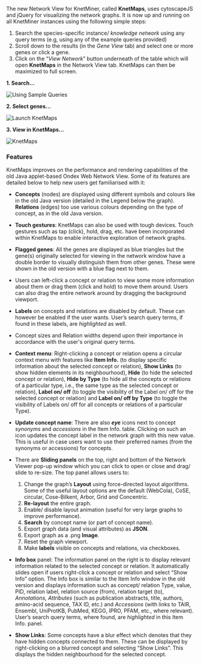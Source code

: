 The new Network View for KnetMiner, called **KnetMaps**, uses cytoscapeJS and jQuery for visualizing the network graphs. It is now up and running on all KnetMiner instances using the following simple steps:

1. Search the species-specific instance/ _knowledge network_ using any query terms (e.g, using any of the example queries provided)
2. Scroll down to the results (in the _Gene View_ tab) and select one or more genes or click a gene.
3. Click on the “_View Network_” button underneath of the table which will open **KnetMaps** in the Network View tab. KnetMaps can then be maximized to full screen.

**1. Search...**

![Using Sample Queries](https://ondex.rothamsted.ac.uk/QTLNetMiner/New_Network_1.png)

**2. Select genes...**

![Launch KnetMaps](https://ondex.rothamsted.ac.uk/QTLNetMiner/launch_KNETviewer_example.png)

**3. View in KnetMaps...**

![KnetMaps](https://ondex.rothamsted.ac.uk/QTLNetMiner/KnetMaps_demo.png)

### Features
KnetMaps improves on the performance and rendering capabilities of the old Java applet-based Ondex Web Network View. Some of its features are detailed below to help new users get familiarised with it:

* **Concepts** (nodes) are displayed using different symbols and colours like in the old Java version (detailed in the Legend below the graph). **Relations** (edges) too use various colours depending on the type of concept, as in the old Java version.

* **Touch gestures**: KnetMaps can also be used with tough devices. Touch gestures such as tap (click), hold, drag, etc. have been incorporated within KnetMaps to enable interactive exploration of network graphs.

* **Flagged genes**: All the genes are displayed as blue triangles but the gene(s) originally selected for viewing in the network window have a double border to visually distinguish them from other genes. These were shown in the old version with a blue flag next to them. 

* Users can left-click a concept or relation to view some more information about them or drag them (click and hold) to move them around. Users can also drag the entire network around by dragging the background viewport.

* **Labels** on concepts and relations are disabled by default. These can however be enabled if the user wants. User’s search query terms, if found in these labels, are _highlighted_ as well.

* Concept sizes and Relation widths depend upon their importance in accordance with the user's original query terms.

* **Context menu**: Right-clicking a concept or relation opens a circular context menu with features like **Item Info.** (to display specific information about the selected concept or relation), **Show Links** (to show hidden elements in its neighbourhood), **Hide** (to hide the selected concept or relation), **Hide by Type** (to hide all the concepts or relations of a particular type, i.e., the same type as the selected concept or relation), **Label on/ off** (to toggle the visibility of the Label on/ off for the selected concept or relation) and **Label on/ off by Type** (to toggle the visibility of Labels on/ off for all concepts or relations of a particular Type). 

* **Update concept name**: There are also <b><i>eye</i></b> icons next to concept <i>synonyms</i> and <i>accessions</i> in the Item Info. table. Clicking on such an icon updates the concept label in the network graph with this new value. This is useful in case users want to use their preferred names (from the synonyms or accessions) for concepts.

* There are **Sliding panels** on the top, right and bottom of the Network Viewer pop-up window which you can click to open or close and drag/ slide to re-size. The top panel allows users to: 
    1. Change the graph’s **Layout** using force-directed layout algorithms. Some of the useful layout options are the default (WebCola), CoSE, circular, Cose-Bilkent, Arbor, Grid and Concentric.
    1. **Re-layout** the entire graph.
    1. Enable/ disable layout animation (useful for very large graphs to improve performance).
    1. **Search** by concept name (or part of concept name).
    1. Export graph data (and visual attributes) as **JSON**.
    1. Export graph as a .png **Image**.
    1. Reset the graph viewport.
    1. Make **labels** visible on concepts and relations, via checkboxes.

* **Info box** panel: The information panel on the right is to display relevant information related to the selected concept or relation. It automatically slides open if users right-click a concept or relation and select “Show Info” option. The Info box is similar to the Item Info window in the old version and displays information such as concept/ relation Type, value, PID, relation label, relation source (from), relation target (to), _Annotations, Attributes_ (such as publication abstracts, title, authors, amino-acid sequence, TAX ID, etc.) and _Accessions_ (with links to TAIR, Ensembl, UniProtKB, PubMed, KEGG, IPRO, PFAM, etc., where relevant). User’s search query terms, where found, are _highlighted_ in this Item Info. panel.

* **Show Links**: Some concepts have a blur effect which denotes that they have hidden concepts connected to them. These can be displayed by right-clicking on a blurred concept and selecting “Show Links”. This displays the hidden neighbourhood for the selected concept.